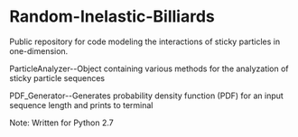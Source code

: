 # Random-Inelastic-Billiards
Public repository for code modeling the interactions of sticky particles in one-dimension.

ParticleAnalyzer--Object containing various methods for the analyzation of sticky particle sequences

PDF_Generator--Generates probability density function (PDF) for an input sequence length and prints to terminal

Note: Written for Python 2.7
